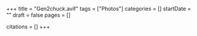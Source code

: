 +++
title = "Gen2chuck.avif"
tags = ["Photos"]
categories = []
startDate = ""
draft = false
pages = []

citations = []
+++
